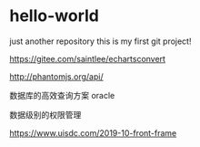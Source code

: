 # hello-world
just another repository
this is my first git project!

https://gitee.com/saintlee/echartsconvert

http://phantomjs.org/api/

数据库的高效查询方案 oracle

数据级别的权限管理

https://www.uisdc.com/2019-10-front-frame
